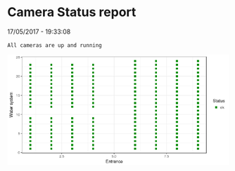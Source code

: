 Camera Status report
================
17/05/2017 - 19:33:08

    All cameras are up and running

![](camreport_files/figure-markdown_github/unnamed-chunk-2-1.png)
